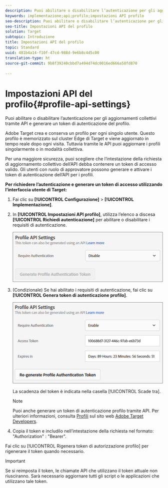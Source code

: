 ```yaml
---
description: Puoi abilitare o disabilitare l’autenticazione per gli aggiornamenti collettivi tramite API e generare un token di autenticazione del profilo.
keywords: implementazione;api;profilo;impostazioni API profilo
seo-description: Puoi abilitare o disabilitare l’autenticazione per gli aggiornamenti collettivi tramite API e generare un token di autenticazione del profilo.
seo-title: Impostazioni API del profilo
solution: Target
subtopic: Introduzione
title: Impostazioni API del profilo
topic: Standard
uuid: 481b4a14-f10f-47cd-988d-9e6b8c4d5c00
translation-type: ht
source-git-commit: 9b8f39240cbbd7a494d74dc0016ed666a58fd870

---
```



# Impostazioni API del profilo{#profile-api-settings}

Puoi abilitare o disabilitare l’autenticazione per gli aggiornamenti collettivi tramite API e generare un token di autenticazione del profilo.

Adobe Target crea e conserva un profilo per ogni singolo utente. Questo profilo è memorizzato sul cluster Edge di Target e viene aggiornato in tempo reale dopo ogni visita. Tuttavia tramite le API puoi aggiornare i profili singolarmente o in modalità collettiva.

Per una maggiore sicurezza, puoi scegliere che l’intestazione della richiesta di aggiornamento collettivo dell’API debba contenere un token di accesso valido. Gli utenti con ruolo di approvatore possono generare e attivare i token di autenticazione dell’API per i profili.

**Per richiedere l’autenticazione e generare un token di accesso utilizzando l’interfaccia utente di Target:**

1. Fai clic su **[!UICONTROL Configurazione]** &gt; **[!UICONTROL Implementazione]**.
1. In **[!UICONTROL Impostazioni API profilo]**, utilizza l’elenco a discesa **[!UICONTROL Richiedi autenticazione]** per abilitare o disabilitare i requisiti di autenticazione.

   ![](assets/profile_api_settings.png)

1. (Condizionale) Se hai abilitato i requisiti di autenticazione, fai clic su **[!UICONTROL Genera token di autenticazione profilo]**.

   ![](assets/profile_api_settings_2.png)

   La scadenza del token è indicata nella casella [!UICONTROL Scade tra].

   >[!NOTE]
   >
   >Puoi anche generare un token di autenticazione profilo tramite API. Per ulteriori informazioni, consulta [Profili](https://developers.adobetarget.com/api/#profiles) sul sito web [Adobe Target Developers](https://developers.adobetarget.com/).

1. Copia il token e includilo nell’intestazione della richiesta nel formato: &quot;Authorization&quot; : &quot;Bearer&quot;.

Fai clic su [!UICONTROL Rigenera token di autorizzazione profilo] per rigenerare il token quando necessario.

>[!IMPORTANT]
>
>Se si reimposta il token, le chiamate API che utilizzano il token attuale non riusciranno. Sarà necessario aggiornare tutti gli script o le applicazioni che utilizzano tale token.

